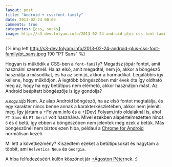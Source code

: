 ```yaml
---
layout: post
title: "Android + css:font-family"
date: 2013-02-24 00:03
comments: true
categories: [css, sucks]
image: http://s3-dev.folyam.info/2013-02-24-android-plus-css-font-family/pt_sans.jpeg
---
```


{% img left http://s3-dev.folyam.info/2013-02-24-android-plus-css-font-family/pt_sans.jpeg 190 "PT Sans" %}

Hogyan is működik a CSS-ben a `font-family`? Megadsz jópár fontot, amit használni szeretnél.
Ha az első, amit megadtál, nem jó, akkor a böngésző használja a másodikat, és ha az sem jó,
akkor a harmadikat. Legalábbis így kellene, hogy működjon. A legtöbb böngészőben már évek
óta így oldható meg az, hogy ha egy betűtípus nem elérhető, akkor használjon mást.
Az Android beépített böngészője is így gondolja?

<!--more-->

_<del><small>A nagy lófa</small></del>_ Nem. Az alap Android böngésző, ha az első fontot
megtalálja, és egy karakter nincs benne annak a karakterkészletében, akkor nem jeleníti
meg. Így jártam a [+Folyam.info](https://plus.google.com/u/0/105853491239853198987)
és a [+[Dev] Folyam.info](https://plus.google.com/u/0/105613682641367710983)
oldalaknál is, ahol `PT Sans` és `PT Serif` volt használva. Mivel ezekben alapértelmezetten
nincs `ő` és `ű` betű, így ebben a böngészőben nem jelentek meg ezek a betűk. Más böngészőnél
nem biztos ezen hiba, például a
[Chrome for Android](https://play.google.com/store/apps/details?id=com.android.chrome)
normálisan kezeli.

Mi lett a következmény? Kiszedtem ezeket a betűtípusokat és hagytam a többit, ami
`Helvetica Neue` és `Georgia`.

A hiba felfedezéséért külön köszönet jár
[+Ágoston Péter](https://plus.google.com/u/0/104970190473967264780)nek. :)